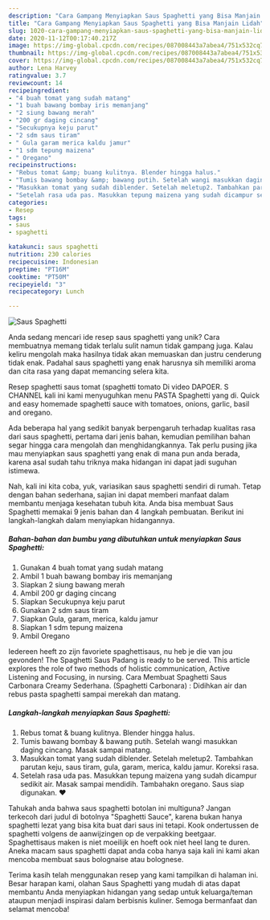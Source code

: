 ```yaml
---
description: "Cara Gampang Menyiapkan Saus Spaghetti yang Bisa Manjain Lidah"
title: "Cara Gampang Menyiapkan Saus Spaghetti yang Bisa Manjain Lidah"
slug: 1020-cara-gampang-menyiapkan-saus-spaghetti-yang-bisa-manjain-lidah
date: 2020-11-12T00:17:40.217Z
image: https://img-global.cpcdn.com/recipes/087008443a7abea4/751x532cq70/saus-spaghetti-foto-resep-utama.jpg
thumbnail: https://img-global.cpcdn.com/recipes/087008443a7abea4/751x532cq70/saus-spaghetti-foto-resep-utama.jpg
cover: https://img-global.cpcdn.com/recipes/087008443a7abea4/751x532cq70/saus-spaghetti-foto-resep-utama.jpg
author: Lena Harvey
ratingvalue: 3.7
reviewcount: 14
recipeingredient:
- "4 buah tomat yang sudah matang"
- "1 buah bawang bombay iris memanjang"
- "2 siung bawang merah"
- "200 gr daging cincang"
- "Secukupnya keju parut"
- "2 sdm saus tiram"
- " Gula garam merica kaldu jamur"
- "1 sdm tepung maizena"
- " Oregano"
recipeinstructions:
- "Rebus tomat &amp; buang kulitnya. Blender hingga halus."
- "Tumis bawang bombay &amp; bawang putih. Setelah wangi masukkan daging cincang. Masak sampai matang."
- "Masukkan tomat yang sudah diblender. Setelah meletup2. Tambahkan parutan keju, saus tiram, gula, garam, merica, kaldu jamur. Koreksi rasa."
- "Setelah rasa uda pas. Masukkan tepung maizena yang sudah dicampur sedikit air. Masak sampai mendidih. Tambahakn oregano. Saus siap digunakan. ❤️"
categories:
- Resep
tags:
- saus
- spaghetti

katakunci: saus spaghetti 
nutrition: 230 calories
recipecuisine: Indonesian
preptime: "PT16M"
cooktime: "PT50M"
recipeyield: "3"
recipecategory: Lunch

---
```



![Saus Spaghetti](https://img-global.cpcdn.com/recipes/087008443a7abea4/751x532cq70/saus-spaghetti-foto-resep-utama.jpg)

Anda sedang mencari ide resep saus spaghetti yang unik? Cara membuatnya memang tidak terlalu sulit namun tidak gampang juga. Kalau keliru mengolah maka hasilnya tidak akan memuaskan dan justru cenderung tidak enak. Padahal saus spaghetti yang enak harusnya sih memiliki aroma dan cita rasa yang dapat memancing selera kita.

Resep spaghetti saus tomat (spaghetti tomato Di video DAPOER. S CHANNEL kali ini kami menyuguhkan menu PASTA Spaghetti yang di. Quick and easy homemade spaghetti sauce with tomatoes, onions, garlic, basil and oregano.

Ada beberapa hal yang sedikit banyak berpengaruh terhadap kualitas rasa dari saus spaghetti, pertama dari jenis bahan, kemudian pemilihan bahan segar hingga cara mengolah dan menghidangkannya. Tak perlu pusing jika mau menyiapkan saus spaghetti yang enak di mana pun anda berada, karena asal sudah tahu triknya maka hidangan ini dapat jadi suguhan istimewa.


Nah, kali ini kita coba, yuk, variasikan saus spaghetti sendiri di rumah. Tetap dengan bahan sederhana, sajian ini dapat memberi manfaat dalam membantu menjaga kesehatan tubuh kita. Anda bisa membuat Saus Spaghetti memakai 9 jenis bahan dan 4 langkah pembuatan. Berikut ini langkah-langkah dalam menyiapkan hidangannya.

<!--inarticleads1-->

##### Bahan-bahan dan bumbu yang dibutuhkan untuk menyiapkan Saus Spaghetti:

1. Gunakan 4 buah tomat yang sudah matang
1. Ambil 1 buah bawang bombay iris memanjang
1. Siapkan 2 siung bawang merah
1. Ambil 200 gr daging cincang
1. Siapkan Secukupnya keju parut
1. Gunakan 2 sdm saus tiram
1. Siapkan  Gula, garam, merica, kaldu jamur
1. Siapkan 1 sdm tepung maizena
1. Ambil  Oregano


Iedereen heeft zo zijn favoriete spaghettisaus, nu heb je die van jou gevonden! The Spaghetti Saus Padang is ready to be served. This article explores the role of two methods of holistic communication, Active Listening and Focusing, in nursing. Cara Membuat Spaghetti Saus Carbonara Creamy Sederhana. (Spaghetti Carbonara) : Didihkan air dan rebus pasta spaghetti sampai merekah dan matang. 

<!--inarticleads2-->

##### Langkah-langkah menyiapkan Saus Spaghetti:

1. Rebus tomat &amp; buang kulitnya. Blender hingga halus.
1. Tumis bawang bombay &amp; bawang putih. Setelah wangi masukkan daging cincang. Masak sampai matang.
1. Masukkan tomat yang sudah diblender. Setelah meletup2. Tambahkan parutan keju, saus tiram, gula, garam, merica, kaldu jamur. Koreksi rasa.
1. Setelah rasa uda pas. Masukkan tepung maizena yang sudah dicampur sedikit air. Masak sampai mendidih. Tambahakn oregano. Saus siap digunakan. ❤️


Tahukah anda bahwa saus spaghetti botolan ini multiguna? Jangan terkecoh dari judul di botolnya &#34;Spaghetti Sauce&#34;, karena bukan hanya spaghetti lezat yang bisa kita buat dari saus ini tetapi. Kook ondertussen de spaghetti volgens de aanwijzingen op de verpakking beetgaar. Spaghettisaus maken is niet moeilijk en hoeft ook niet heel lang te duren. Aneka macam saus spaghetti dapat anda coba hanya saja kali ini kami akan mencoba membuat saus bolognaise atau bolognese. 

Terima kasih telah menggunakan resep yang kami tampilkan di halaman ini. Besar harapan kami, olahan Saus Spaghetti yang mudah di atas dapat membantu Anda menyiapkan hidangan yang sedap untuk keluarga/teman ataupun menjadi inspirasi dalam berbisnis kuliner. Semoga bermanfaat dan selamat mencoba!
